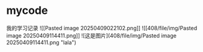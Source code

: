 # mycode
我的学习记录
![[Pasted image 20250409022102.png]]
![[408/file/img/Pasted image 20250409114411.png]]
![这是图片](408/file/img/Pasted image 20250409114411.png "lala")
